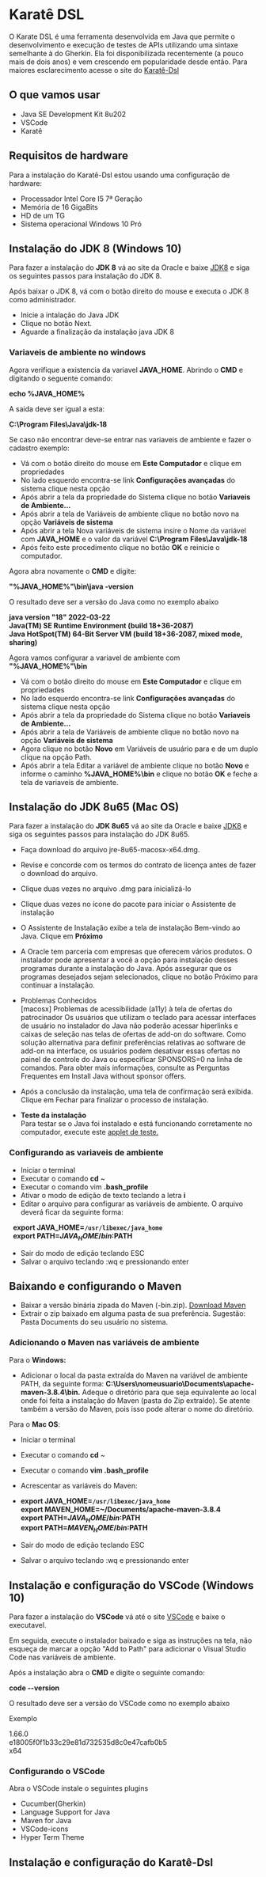 # Karatê DSL
O Karate DSL é uma ferramenta desenvolvida em Java que permite o desenvolvimento e execução de testes de APIs utilizando uma sintaxe semelhante à do Gherkin. Ela foi disponibilizada recentemente (a pouco mais de dois anos) e vem crescendo em popularidade desde então. Para maiores esclarecimento acesse o site do [Karatê-Dsl](https://github.com/karatelabs/karate)

## O que vamos usar

* Java SE Development Kit 8u202
* VSCode
* Karatê

## Requisitos de hardware

Para a instalação do Karatê-Dsl estou usando uma configuração de hardware:

* Processador Intel Core I5 7ª Geração
* Memória de 16 GigaBits
* HD de um TG
* Sistema operacional Windows 10 Pró

## Instalação do JDK 8 (Windows 10)

Para fazer a instalação do **JDK 8** vá ao site da Oracle e baixe [JDK8](https://www.oracle.com/java/technologies/downloads/#jdk18-windows) e siga os seguintes passos para instalação do JDK 8.

Após baixar o JDK 8, vá com o botão direito do mouse e executa o JDK 8 como administrador.

* Inicie a intalação do Java JDK 
* Clique no botão Next.
* Aguarde a finalização da instalação java JDK 8

### Variaveis de ambiente no windows ###

Agora verifique a existencia da variavel **JAVA_HOME**. Abrindo o **CMD** e digitando o seguente comando:

**echo %JAVA_HOME%**

A saida deve ser igual a esta:

**C:\Program Files\Java\jdk-18**

Se caso não encontrar deve-se entrar nas variaveis de ambiente e fazer o cadastro exemplo:

* Vá com o botão direito do mouse em **Este Computador** e clique em propriedades
* No lado esquerdo encontra-se link **Configurações avançadas** do sistema clique nesta opção
* Após abrir a tela da propriedade do Sistema clique no botão **Variaveis de Ambiente...**
* Após abrir a tela de Variáveis de ambiente clique no botão novo na opção **Variáveis de sistema**
* Após abrir a tela Nova variáveis de sistema insire o Nome da variável com **JAVA_HOME** e o valor da variável **C:\Program Files\Java\jdk-18**
* Após feito este procedimento clique no botão **OK** e reinicie o computador.

Agora abra novamente o **CMD** e digite:

**"%JAVA_HOME%"\bin\java -version**

O resultado deve ser a versão do Java como no exemplo abaixo

**java version "18" 2022-03-22 <br>
Java(TM) SE Runtime Environment (build 18+36-2087) <br>
Java HotSpot(TM) 64-Bit Server VM (build 18+36-2087, mixed mode, sharing)**

Agora vamos configurar a variavel de ambiente com **"%JAVA_HOME%"\bin**


* Vá com o botão direito do mouse em **Este Computador** e clique em propriedades
* No lado esquerdo encontra-se link **Configurações avançadas** do sistema clique nesta opção
* Após abrir a tela da propriedade do Sistema clique no botão **Variaveis de Ambiente...**
* Após abrir a tela de Variáveis de ambiente clique no botão novo na opção **Variáveis de sistema**
* Agora clique no botão **Novo** em Variáveis de usuário para <user> e de um duplo clique na opção Path.
* Após abrir a tela Editar a variável de ambiente clique no botão **Novo** e informe o caminho **%JAVA_HOME%\bin** e clique no botão **OK** e feche a tela de variaveis de ambiente.

## Instalação do JDK 8u65 (Mac OS)

Para fazer a instalação do **JDK 8u65** vá ao site da Oracle e baixe [JDK8](https://www.oracle.com/java/technologies/downloads/#jdk18-mac) e siga os seguintes passos para instalação do JDK 8u65.

* Faça download do arquivo jre-8u65-macosx-x64.dmg.
* Revise e concorde com os termos do contrato de licença antes de fazer o download do arquivo.
* Clique duas vezes no arquivo .dmg para inicializá-lo
* Clique duas vezes no ícone do pacote para iniciar o Assistente de instalação
* O Assistente de Instalação exibe a tela de instalação Bem-vindo ao Java. Clique em **Próximo**
* A Oracle tem parceria com empresas que oferecem vários produtos. O instalador pode apresentar a você a opção para instalação desses programas durante a instalação do Java. Após assegurar que os programas desejados sejam selecionados, clique no botão Próximo para continuar a instalação.

* Problemas Conhecidos <br>
[macosx] Problemas de acessibilidade (a11y) à tela de ofertas do patrocinador
Os usuários que utilizam o teclado para acessar interfaces de usuário no instalador do Java não poderão acessar hiperlinks e caixas de seleção nas telas de ofertas de add-on do software. Como solução alternativa para definir preferências relativas ao software de add-on na interface, os usuários podem desativar essas ofertas no painel de controle do Java ou especificar SPONSORS=0 na linha de comandos. Para obter mais informações, consulte as Perguntas Frequentes em Install Java without sponsor offers.

* Após a conclusão da instalação, uma tela de confirmação será exibida. Clique em Fechar para finalizar o processo de instalação.

* **Teste da instalação** <br>
Para testar se o Java foi instalado e está funcionando corretamente no computador, execute este [applet de teste.](https://www.java.com/pt-BR/download/uninstalltool.jsp)

### Configurando as variaveis de ambiente ###

* Iniciar o terminal
* Executar o comando **cd** ~
* Executar o comando vim **.bash_profile**
* Ativar o modo de edição de texto teclando a letra **i**
* Editar o arquivo para configurar as variáveis de ambiente. O arquivo deverá ficar da seguinte forma:

&#160; **export JAVA_HOME=`/usr/libexec/java_home`** <br>
&#160; **export PATH=$JAVA_HOME/bin:$PATH**

* Sair do modo de edição teclando ESC
* Salvar o arquivo teclando :wq e pressionando enter

## Baixando e configurando o Maven ##

* Baixar a versão binária zipada do Maven (-bin.zip). [Download Maven](https://maven.apache.org/download.cgi)
* Extrair o zip baixado em alguma pasta de sua preferência. Sugestão: Pasta Documents do seu usuário no sistema.

### Adicionando o Maven nas variáveis de ambiente ###

Para o **Windows:** <br>
* Adicionar o local da pasta extraída do Maven na variável de ambiente PATH, da seguinte forma: **C:\Users\nomeusuario\Documents\apache-maven-3.8.4\bin.** Adeque o diretório para que seja equivalente ao local onde foi feita a instalação do Maven (pasta do Zip extraído). Se atente também a versão do Maven, pois isso pode alterar o nome do diretório.

Para o **Mac OS**:
* Iniciar o terminal
* Executar o comando **cd** ~
* Executar o comando **vim .bash_profile**
* Acrescentar as variáveis do Maven:

* **export JAVA_HOME=`/usr/libexec/java_home`** <br>
**export MAVEN_HOME=~/Documents/apache-maven-3.8.4** <br>
**export PATH=$JAVA_HOME/bin:$PATH** <br>
**export PATH=$MAVEN_HOME/bin:$PATH**

* Sair do modo de edição teclando ESC
* Salvar o arquivo teclando :wq e pressionando enter




## Instalação e configuração do VSCode (Windows 10)

Para fazer a instalação do **VSCode** vá até o site [VSCode](https://code.visualstudio.com/) e baixe o executavel.   

Em seguida, execute o instalador baixado e siga as instruções na tela, não esqueça de marcar a opção "Add to Path" para adicionar o Visual Studio Code nas variáveis de ambiente.

Após a instalação abra o **CMD** e digite o seguinte comando:

**code --version**

O resultado deve ser a versão do VSCode como no exemplo abaixo

Exemplo

  1.66.0 <br>
  e18005f0f1b33c29e81d732535d8c0e47cafb0b5 <br>
  x64

### Configurando o VSCode ###

Abra o VSCode instale o seguintes plugins

* Cucumber(Gherkin)
* Language Support for Java
* Maven for Java
* VSCode-icons
* Hyper Term Theme

## Instalação e configuração do Karatê-Dsl
